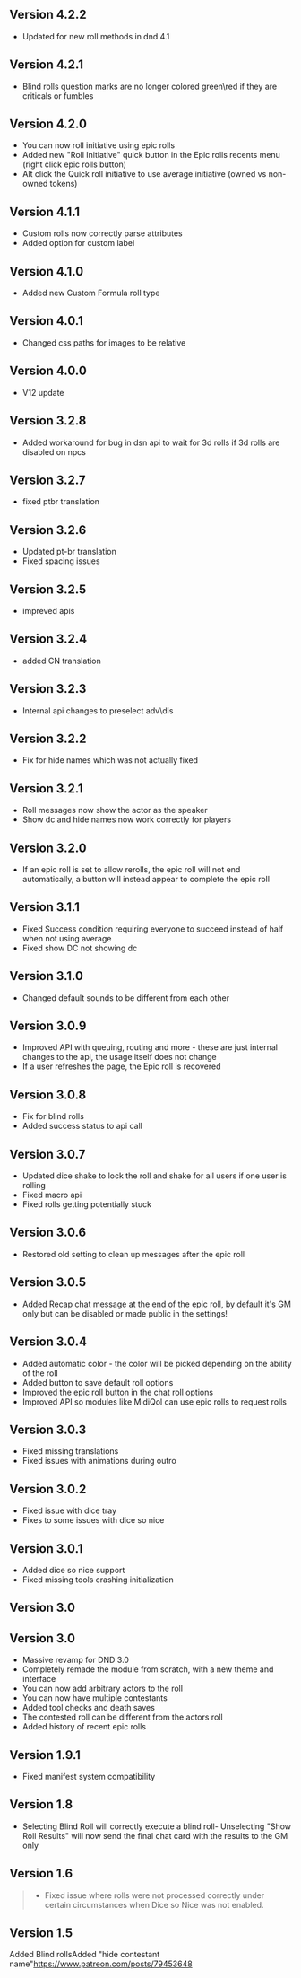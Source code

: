 ## Version 4.2.2
- Updated for new roll methods in dnd 4.1

## Version 4.2.1
- Blind rolls question marks are no longer colored green\red if they are criticals or fumbles

## Version 4.2.0
- You can now roll initiative using epic rolls
- Added new "Roll Initiative" quick button in the Epic rolls recents menu (right click epic rolls button)
- Alt click the Quick roll initiative to use average initiative (owned vs non-owned tokens)

## Version 4.1.1
- Custom rolls now correctly parse attributes
- Added option for custom label

## Version 4.1.0
- Added new Custom Formula roll type

## Version 4.0.1
- Changed css paths for images to be relative

## Version 4.0.0
- V12 update

## Version 3.2.8
- Added workaround for bug in dsn api to wait for 3d rolls if 3d rolls are disabled on npcs

## Version 3.2.7
- fixed ptbr translation

## Version 3.2.6
- Updated pt-br translation
- Fixed spacing issues

## Version 3.2.5
- impreved apis

## Version 3.2.4
- added CN translation

## Version 3.2.3
- Internal api changes to preselect adv\dis

## Version 3.2.2
- Fix for hide names which was not actually fixed

## Version 3.2.1
- Roll messages now show the actor as the speaker
- Show dc and hide names now work correctly for players

## Version 3.2.0
- If an epic roll is set to allow rerolls, the epic roll will not end automatically, a button will instead appear to complete the epic roll

## Version 3.1.1
- Fixed Success condition requiring everyone to succeed instead of half when not using average
- Fixed show DC not showing dc

## Version 3.1.0
- Changed default sounds to be different from each other

## Version 3.0.9
- Improved API with queuing, routing and more - these are just internal changes to the api, the usage itself does not change
- If a user refreshes the page, the Epic roll is recovered

## Version 3.0.8
- Fix for blind rolls
- Added success status to api call

## Version 3.0.7
- Updated dice shake to lock the roll and shake for all users if one user is rolling
- Fixed macro api
- Fixed rolls getting potentially stuck

## Version 3.0.6
- Restored old setting to clean up messages after the epic roll

## Version 3.0.5
- Added Recap chat message at the end of the epic roll, by default it's GM only but can be disabled or made public in the settings!

## Version 3.0.4
- Added automatic color - the color will be picked depending on the ability of the roll
- Added button to save default roll options
- Improved the epic roll button in the chat roll options
- Improved API so modules like MidiQol can use epic rolls to request rolls

## Version 3.0.3
- Fixed missing translations
- Fixed issues with animations during outro

## Version 3.0.2
- Fixed issue with dice tray
- Fixes to some issues with dice so nice

## Version 3.0.1
- Added dice so nice support
- Fixed missing tools crashing initialization

## Version 3.0


## Version 3.0
- Massive revamp for DND 3.0
- Completely remade the module from scratch, with a new theme and interface
- You can now add arbitrary actors to the roll
- You can now have multiple contestants
- Added tool checks and death saves
- The contested roll can be different from the actors roll
- Added history of recent epic rolls

## Version 1.9.1
- Fixed manifest system compatibility

## Version 1.8
- Selecting Blind Roll will correctly execute a blind roll- Unselecting "Show Roll Results" will now send the final chat card with the results to the GM only

## Version 1.6
> - Fixed issue where rolls were not processed correctly under certain circumstances when Dice so Nice was not enabled.

## Version 1.5
Added Blind rollsAdded "hide contestant name"https://www.patreon.com/posts/79453648

